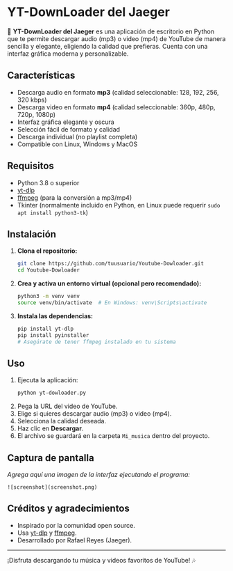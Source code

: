 # YT-DownLoader del Jaeger

🎵 **YT-DownLoader del Jaeger** es una aplicación de escritorio en Python que te permite descargar audio (mp3) o video (mp4) de YouTube de manera sencilla y elegante, eligiendo la calidad que prefieras. Cuenta con una interfaz gráfica moderna y personalizable.

## Características
- Descarga audio en formato **mp3** (calidad seleccionable: 128, 192, 256, 320 kbps)
- Descarga video en formato **mp4** (calidad seleccionable: 360p, 480p, 720p, 1080p)
- Interfaz gráfica elegante y oscura
- Selección fácil de formato y calidad
- Descarga individual (no playlist completa)
- Compatible con Linux, Windows y MacOS

## Requisitos
- Python 3.8 o superior
- [yt-dlp](https://github.com/yt-dlp/yt-dlp)
- [ffmpeg](https://ffmpeg.org/) (para la conversión a mp3/mp4)
- Tkinter (normalmente incluido en Python, en Linux puede requerir `sudo apt install python3-tk`)

## Instalación
1. **Clona el repositorio:**
   ```bash
   git clone https://github.com/tuusuario/Youtube-Dowloader.git
   cd Youtube-Dowloader
   ```
2. **Crea y activa un entorno virtual (opcional pero recomendado):**
   ```bash
   python3 -m venv venv
   source venv/bin/activate  # En Windows: venv\Scripts\activate
   ```
3. **Instala las dependencias:**
   ```bash
   pip install yt-dlp
   pip install pyinstaller
   # Asegúrate de tener ffmpeg instalado en tu sistema
   ```

## Uso
1. Ejecuta la aplicación:
   ```bash
   python yt-dowloader.py
   ```
2. Pega la URL del video de YouTube.
3. Elige si quieres descargar audio (mp3) o video (mp4).
4. Selecciona la calidad deseada.
5. Haz clic en **Descargar**.
6. El archivo se guardará en la carpeta `Mi_musica` dentro del proyecto.

## Captura de pantalla
_Agrega aquí una imagen de la interfaz ejecutando el programa:_

```
![screenshot](screenshot.png)
```

## Créditos y agradecimientos
- Inspirado por la comunidad open source.
- Usa [yt-dlp](https://github.com/yt-dlp/yt-dlp) y [ffmpeg](https://ffmpeg.org/).
- Desarrollado por Rafael Reyes (Jaeger).

---
¡Disfruta descargando tu música y videos favoritos de YouTube! 🎶 